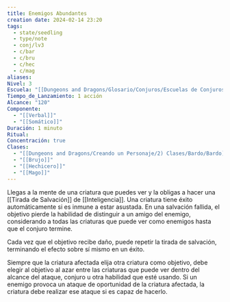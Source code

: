 ```yaml
---
title: Enemigos Abundantes
creation date: 2024-02-14 23:20
tags:
  - state/seedling
  - type/note
  - conj/lv3
  - c/bar
  - c/bru
  - c/hec
  - c/mag
aliases: 
Nivel: 3
Escuela: "[[Dungeons and Dragons/Glosario/Conjuros/Escuelas de Conjuros/Encantamiento]]"
Tiempo_de_Lanzamiento: 1 acción
Alcance: "120"
Componente:
  - "[[Verbal]]"
  - "[[Somático]]"
Duración: 1 minuto
Ritual: 
Concentración: true
Clases:
  - "[[Dungeons and Dragons/Creando un Personaje/2) Clases/Bardo/Bardo]]"
  - "[[Brujo]]"
  - "[[Hechicero]]"
  - "[[Mago]]"
---
```

Llegas a la mente de una criatura que puedes ver y la obligas a hacer una [[Tirada de Salvación]] de [[Inteligencia]]. Una criatura tiene éxito automáticamente si es inmune a estar asustada. En una salvación fallida, el objetivo pierde la habilidad de distinguir a un amigo del enemigo, considerando a todas las criaturas que puede ver como enemigos hasta que el conjuro termine. 

Cada vez que el objetivo recibe daño, puede repetir la tirada de salvación, terminando el efecto
sobre sí mismo en un éxito.

Siempre que la criatura afectada elija otra criatura como objetivo, debe elegir al objetivo al azar entre las criaturas que puede ver dentro del alcance del ataque, conjuro u otra habilidad que esté usando. Si un enemigo provoca un ataque de oportunidad de la criatura afectada, la criatura debe realizar ese ataque si es capaz de hacerlo.
